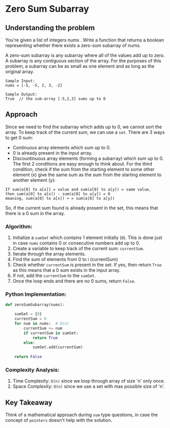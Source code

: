 # Zero Sum Subarray

## Understanding the problem
You're given a list of integers nums . Write a function that returns a boolean representing whether there
exists a zero-sum subarray of nums.

A zero-sum subarray is any subarray where all of the values add up to zero. A subarray is any contiguous section of the array. 
For the purposes of this problem, a subarray can be as small as one element and as
long as the original array.

```
Sample Input:
nums = [-5, -5, 2, 3, -2]

Sample Output:
True  // the sub-array [-5,2,3] sums up to 0
```

## Approach
Since we need to find the subarray which adds up to 0, we cannot sort the array. To keep track of the current sum, we can use a ```set```. 
There are 3 ways to get 0 sum:
* Continuous array elements which sum up to 0.
* 0 is already present in the input array.
* Discountinuous array elements (forming a subarray) which sum up to 0.
The first 2 conditions are easy enough to think about. For the third condition, check if the sum from the starting element to some other element (x) give the same
sum as the sum from the starting element to another element (y):
```
If sum(a[0] to a[x]] = value and sum(a[0] to a[y]) = same value,
then sum(a[0] to a[x]) - sum(a[0] to a[y]) = 0
meaning, sum(a[0] to a[x]) + = sum(a[0] to a[y])
```
So, if the current sum found is already present in the set, this means that there is a 0 sum in the array.

### Algorithm:
1. Initialize a ```sumSet``` which contains 1 element initially (```0```). This is done just in case ```nums``` contains 0 or consecutive numbers add up to 0.
2. Create a variable to keep track of the current sum: ```currentSum```.
3. Iterate through the array elements.
4. Find the sum of elements from 0 to i (currentSum)
5. Check whether ```currentSum``` is present in the set. If yes, then return ```True``` as this means that a 0 sum exists in the input array.
6. If not, add the ```currentSum``` to the ```sumSet```.
7. Once the loop ends and there are no 0 sums, return ```False```.

### Python Implementation:
```python
def zeroSumSubarray(nums):

    sumSet = {0}   
    currentSum = 0
    for num in nums:  # O(n)
        currentSum += num
        if currentSum in sumSet:
            return True
        else:
            sumSet.add(currentSum)
            
    return False
```

### Complexity Analysis:
1. Time Complexity: ```O(n)``` since we loop through array of size 'n' only once.
2. Space Complexity: ```O(n)``` since we use a set with max possible size of 'n'.

## Key Takeaway
Think of a mathematical approach during ```sum``` type questions, in case the concept of ```pointers``` doesn't help with the solution.
